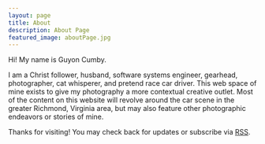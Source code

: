 ```yaml
---
layout: page
title: About
description: About Page
featured_image: aboutPage.jpg
---
```


Hi! My name is Guyon Cumby.

I am a Christ follower, husband, software systems engineer, gearhead, photographer, cat whisperer, and pretend race car driver. This web space of mine exists to give my photography a more contextual creative outlet. Most of the content on this website will revolve around the car scene in the greater Richmond, Virginia area, but may also feature other photographic endeavors or stories of mine. 

Thanks for visiting! You may check back for updates or subscribe via [RSS](https://gkubed.com/feed.xml).
